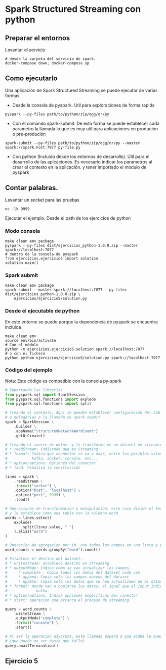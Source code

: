 # Spark Structured Streaming con python

## Preparar el entornos

Levantar el servicio

```
# desde la carpeta del servicio de spark.
docker-compose down; docker-compose up
```

## Como ejecutarlo

Una aplicación de Spark Structured Streaming se puede ejecutar de varias formas
* Desde la consola de pyspark. Util para exploraciones de forma rapida

```
pyspark --py-files path/to/python/zip/ogg/or/py
```

* Con el comando spark-submit. De esta forma se puede establecer cada parametro
la llamada lo que es muy util para aplicaciones en produción o pre-produción


```
spark-submit --py-files path/to/python/zip/ogg/or/py --master spark://spark.host:7077 py-file.py
```

* Con python (Incluido desde los entornos de desarrollo). Útil para el desarrollo
de las aplcaciones. Es necesario indicar los parametros al crear el contexto en
la aplicación. y tener importado el modulo de pyspark

## Contar palabras.

Levantar un socket para las pruebas
```
nc -lk 9999
```

Ejecutar el ejemplo. Desde el path de los ejercicios de python

### Modo consola

```
make clean env package
pyspark --py-files dist/ejercicios_python-1.0.0.zip --master spark://localhost:7077
# dentro de la consola de pyspark
from ejercicios.ejercicio5 import solution
solution.main()
```

### Spark submit

```
make clean env package
spark-submit --master spark://localhost:7077 --py-files dist/ejercicios_python-1.0.0.zip \
    ejercicios/ejercicio5/solution.py
```

### Desde el ejecutable de python

En este entorno se puede porque la dependencia de pyspark se encuentra incluida

```
make clean env
source env/bin/activate
# Con el módulo
python -m ejercicios.ejercicio5.solution spark://localhost:7077
# o con el fichero
python python ejercicios/ejercicio5/solution.py spark://localhost:7077
```

### Código del ejemplo

Nota: Este código es compatible con la consola py-spark

```python
# Importando las librerías
from pyspark.sql import SparkSession
from pyspark.sql.functions import explode
from pyspark.sql.functions import split

# Creando el contexto. Aqui se pueden establecer configuración del Job de Spark
# o delegarlas a la llamada de spark-submit
spark = SparkSession \
    .builder \
    .appName("StructuredNetworkWordCount")
    .getOrCreate()

# Creando el source de datos. y lo transforma en un dataset en streaming
# * readStream: indicando que es Streaming
# * format: Indica que connector se va a usar, entre los posibles valores está
#           kafka, socket, console. etc...
# * option/options: Opciones del conector
# * load. Finaliza la construcción

lines = spark \
    .readStream \
    .format("socket") \
    .option("host", "localhost") \
    .option("port", 9999) \
    .load()

# Operaciones de transformacion y manipulación. este caso divide el texto por " "
# y lo establece como una tabla con la columna word
words = lines.select(
    explode(
        split(lines.value, " ")
    ).alias("word")
)

# Operacion de agregacion por id. une todos los campos en una lista y posteriormente la cuenta
word_counts = words.groupBy("word").count()

# Establece el destino del dataset.
# * writeStream: establece destino en streaming
# * outputMode: Indica como se van actualizar los campos,
#     * complete : Copia todos los datos del dataset cada vez
#     * append: Copia solo los campos nuevos del dataset
#     * update: Copia solo los datos que se han actualizado en el dataset
# * format: donde van a copiarse los datos, al igual que el input indica el connector como
#             kafka.
# * option/options: Indica opciones especificas del conector
# * start: operacion que arranca el proceso de streaming.

query = word_counts \
    .writeStream \
    .outputMode("complete") \
    .format("console") \
    .start()

# Al ser la operacion asycrona, esta llamada espera a que acabe la query
# (que puede no ser hasta que falle)
query.awaitTermination()

```

## Ejercicio 5

  

